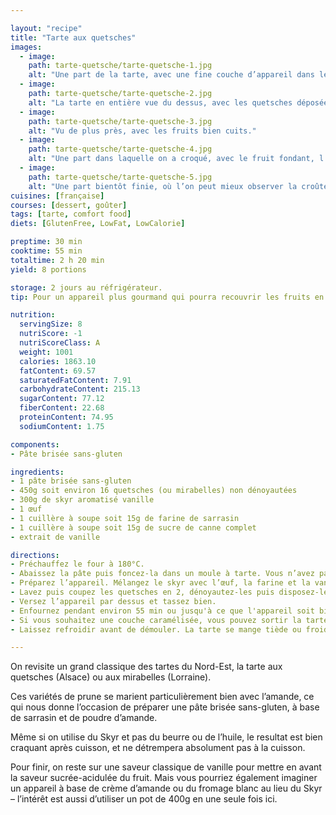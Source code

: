 ```yaml
---

layout: "recipe"
title: "Tarte aux quetsches"
images:
  - image:
    path: tarte-quetsche/tarte-quetsche-1.jpg
    alt: "Une part de la tarte, avec une fine couche d’appareil dans lequel viennent se lover les moitiés de quetsches. On peut voir que le tout se tient très bien, avec des quetsches qui ne se sont pas ramollies à la cuisson."
  - image:
    path: tarte-quetsche/tarte-quetsche-2.jpg
    alt: "La tarte en entière vue du dessus, avec les quetsches déposées sur l’appareil bien blanc. L’appareil rempli le trou du noyau sur chaque moitié du fruit."
  - image:
    path: tarte-quetsche/tarte-quetsche-3.jpg
    alt: "Vu de plus près, avec les fruits bien cuits."
  - image:
    path: tarte-quetsche/tarte-quetsche-4.jpg
    alt: "Une part dans laquelle on a croqué, avec le fruit fondant, l’appareil qui se tient très bien, et le pâte craquante mais pas friable. On peut voir qu’elle n’est absolument pas humide en dessous."
  - image:
    path: tarte-quetsche/tarte-quetsche-5.jpg
    alt: "Une part bientôt finie, où l’on peut mieux observer la croûte craquelée. On devine la texture de la poudre d’amande."
cuisines: [française]
courses: [dessert, goûter]
tags: [tarte, comfort food]
diets: [GlutenFree, LowFat, LowCalorie]

preptime: 30 min
cooktime: 55 min
totaltime: 2 h 20 min
yield: 8 portions

storage: 2 jours au réfrigérateur.
tip: Pour un appareil plus gourmand qui pourra recouvrir les fruits en entier tout en faisant augmenter la teneur en protéines, doublez simplement les quantités de ses ingrédients.

nutrition:
  servingSize: 8
  nutriScore: -1
  nutriScoreClass: A
  weight: 1001
  calories: 1863.10
  fatContent: 69.57
  saturatedFatContent: 7.91
  carbohydrateContent: 215.13
  sugarContent: 77.12
  fiberContent: 22.68
  proteinContent: 74.95
  sodiumContent: 1.75

components:
- Pâte brisée sans-gluten

ingredients:
- 1 pâte brisée sans-gluten
- 450g soit environ 16 quetsches (ou mirabelles) non dénoyautées
- 300g de skyr aromatisé vanille
- 1 œuf
- 1 cuillère à soupe soit 15g de farine de sarrasin
- 1 cuillère à soupe soit 15g de sucre de canne complet
- extrait de vanille

directions:
- Préchauffez le four à 180°C.
- Abaissez la pâte puis foncez-la dans un moule à tarte. Vous n’avez pas besoin de la piquer vu que l’appareil ne va pas la détremper.
- Préparez l’appareil. Mélangez le skyr avec l’œuf, la farine et la vanille. Si vous ne trouvez pas suffisamment liquide, vous pouvez ajouter un peu de lait. Réservez.
- Lavez puis coupez les quetsches en 2, dénoyautez-les puis disposez-les sur le fond de tarte, côté coupé sur le dessus. 
- Versez l’appareil par dessus et tassez bien. 
- Enfournez pendant environ 55 min ou jusqu'à ce que l'appareil soit bien pris.
- Si vous souhaitez une couche caramélisée, vous pouvez sortir la tarte du four et la saupoudrer de sucre puis ré-enfourner pour 5 minutes. 
- Laissez refroidir avant de démouler. La tarte se mange tiède ou froide. 

---
```


On revisite un grand classique des tartes du Nord-Est, la tarte aux quetsches (Alsace) ou aux mirabelles (Lorraine).

Ces variétés de prune se marient particulièrement bien avec l’amande, ce qui nous donne l’occasion de préparer une pâte brisée sans-gluten, à base de sarrasin et de poudre d’amande. 

Même si on utilise du Skyr et pas du beurre ou de l’huile, le resultat est bien craquant après cuisson, et ne détrempera absolument pas à la cuisson. 

Pour finir, on reste sur une saveur classique de vanille pour mettre en avant la saveur sucrée-acidulée du fruit. Mais vous pourriez également imaginer un appareil à base de crème d’amande ou du fromage blanc au lieu du Skyr – l’intérêt est aussi d’utiliser un pot de 400g en une seule fois ici.